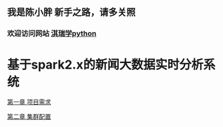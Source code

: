 ## 我是陈小胖 新手之路，请多关照
### 欢迎访问网站 [淇瑞学python](http://qrxpy.cn)

# 基于spark2.x的新闻大数据实时分析系统
[第一章 项目需求](https://github.com/chenruichoupi/bigdata-log/tree/master/%E7%AC%AC%E4%B8%80%E7%AB%A0-%E9%A1%B9%E7%9B%AE%E9%9C%80%E6%B1%82)

[第二章 集群配置](https://github.com/chenruichoupi/bigdata-log/tree/master/%E7%AC%AC%E4%BA%8C%E7%AB%A0-%E9%9B%86%E7%BE%A4%E9%85%8D%E7%BD%AE)
